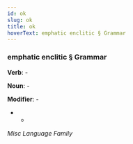 ```yaml
---
id: ok
slug: ok
title: ok
hoverText: emphatic enclitic § Grammar
---
```


### emphatic enclitic § Grammar

**Verb**: -

**Noun**: -

**Modifier**: -

- -

*Misc Language Family*